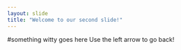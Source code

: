 ```yaml
---
layout: slide
title: "Welcome to our second slide!"
---
```

#something witty goes here
Use the left arrow to go back!
